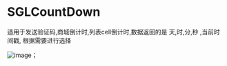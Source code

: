 # SGLCountDown
适用于发送验证码,商城倒计时,列表cell倒计时,数据返回的是 天,时,分,秒 ,当前时间戳, 根据需要进行选择

![image](https://github.com/songguolin/RichTextView/blob/master/demo.png)；


